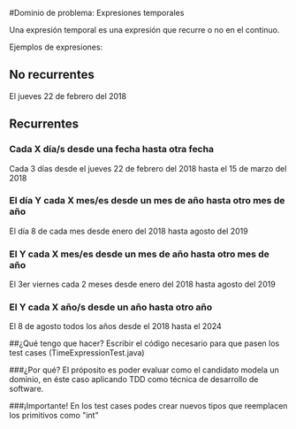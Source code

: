 
#Dominio de problema: Expresiones temporales

Una expresión temporal es una expresión que recurre o no en el continuo.

Ejemplos de expresiones:

## No recurrentes
El jueves 22 de febrero del 2018

## Recurrentes

### Cada X día/s desde una fecha hasta otra fecha
Cada 3 días desde el jueves 22 de febrero del 2018 hasta el 15 de marzo del 2018

### El día Y cada X mes/es desde un mes de año hasta otro mes de año
El día 8 de cada mes desde enero del 2018 hasta agosto del 2019

### El Y cada X mes/es desde un mes de año hasta otro mes de año
El 3er viernes cada 2 meses desde enero del 2018 hasta agosto del 2019

### El Y cada X año/s desde un año hasta otro año
El 8 de agosto todos los años desde el 2018 hasta el 2024


##¿Qué tengo que hacer?
Escribir el código necesario para que pasen los test cases (TimeExpressionTest.java)

###¿Por qué?
El próposito es poder evaluar como el candidato modela un dominio, en éste caso aplicando TDD como técnica de desarrollo de software.

###¡Importante!
En los test cases podes crear nuevos tipos que reemplacen los primitivos como "int"
